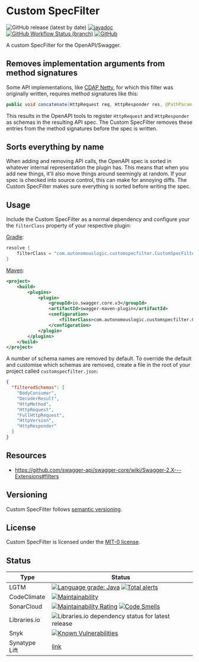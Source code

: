 # Custom SpecFilter

![GitHub release (latest by date)](https://img.shields.io/github/v/release/autonomouslogic/custom-spec-filter)
[![javadoc](https://javadoc.io/badge2/com.autonomouslogic.customspecfilter/custom-spec-filter/javadoc.svg)](https://javadoc.io/doc/com.autonomouslogic.customspecfilter/custom-spec-filter)
[![GitHub Workflow Status (branch)](https://img.shields.io/github/workflow/status/autonomouslogic/custom-spec-filter/Test/main)](https://github.com/autonomouslogic/custom-spec-filter/actions)
[![GitHub](https://img.shields.io/github/license/autonomouslogic/custom-spec-filter)](https://spdx.org/licenses/MIT-0.html)


A custom SpecFilter for the OpenAPI/Swagger.

## Removes implementation arguments from method signatures
Some API implementations, like [CDAP Netty](https://github.com/cdapio/netty-http), for which this filter was originally
written, requires method signatures like this:
```java
public void concatenate(HttpRequest req, HttpResponder res, @PathParam("str1") String str1, @PathParam("str2") String str2)
```
This results in the OpenAPI tools to register `HttpRequest` and `HttpResponder` as schemas in the resulting API spec.
The Custom SpecFilter removes these entries from the method signatures before the spec is written.

## Sorts everything by name
When adding and removing API calls, the OpenAPI spec is sorted in whatever internal representation the plugin has.
This means that when you add new things, it'll also move things around seemingly at random.
If your spec is checked into source control, this can make for annoying diffs.
The Custom SpecFilter makes sure everything is sorted before writing the spec.

## Usage
Include the Custom SpecFilter as a normal dependency and configure your the `filterClass` property of your respective
plugin:

[Gradle](https://github.com/swagger-api/swagger-core/tree/master/modules/swagger-gradle-plugin):
```groovy
resolve {
	filterClass = "com.autonomouslogic.customspecfilter.CustomSpecFilter"
}
```

[Maven](https://github.com/swagger-api/swagger-core/tree/master/modules/swagger-maven-plugin):
```xml
<project>
    <build>
        <plugins>
            <plugin>
                <groupId>io.swagger.core.v3</groupId>
                <artifactId>swagger-maven-plugin</artifactId>
                <configuration>
                    <filterClass>com.autonomouslogic.customspecfilter.CustomSpecFilter</filterClass>
                </configuration>
            </plugin>
        </plugins>
    </build>
</project>
```

A number of schema names are removed by default.
To override the default and customise which schemas are removed, create a file in the root of your project called `customspecfilter.json`:
```json
{
  "filteredSchemas": [
    "BodyConsumer",
    "DecoderResult",
    "HttpMethod",
    "HttpRequest",
    "FullHttpRequest",
    "HttpVersion",
    "HttpResponder"
  ]
}
```

## Resources
* https://github.com/swagger-api/swagger-core/wiki/Swagger-2.X---Extensions#filters

## Versioning
Custom SpecFilter follows [semantic versioning](https://semver.org/).

## License
Custom SpecFilter is licensed under the [MIT-0 license](https://spdx.org/licenses/MIT-0.html).

## Status
| Type          | Status                                                                                                                                                                                                                                                                                                                                                                                                                |
|---------------|-----------------------------------------------------------------------------------------------------------------------------------------------------------------------------------------------------------------------------------------------------------------------------------------------------------------------------------------------------------------------------------------------------------------------|
| LGTM         | [![Language grade: Java](https://img.shields.io/lgtm/grade/java/g/autonomouslogic/custom-spec-filter.svg?logo=lgtm&logoWidth=18)](https://lgtm.com/projects/g/autonomouslogic/custom-spec-filter/context:java) [![Total alerts](https://img.shields.io/lgtm/alerts/g/autonomouslogic/custom-spec-filter.svg?logo=lgtm&logoWidth=18)](https://lgtm.com/projects/g/autonomouslogic/custom-spec-filter/alerts/)                              |
| CodeClimate   | [![Maintainability](https://api.codeclimate.com/v1/badges/04243b52f38c8cecf66c/maintainability)](https://codeclimate.com/github/autonomouslogic/custom-spec-filter/maintainability)                                                                                                                                                                                                                                        |
| SonarCloud    | [![Maintainability Rating](https://sonarcloud.io/api/project_badges/measure?project=autonomouslogic_custom-spec-filter&metric=sqale_rating)](https://sonarcloud.io/summary/new_code?id=autonomouslogic_custom-spec-filter) [![Code Smells](https://sonarcloud.io/api/project_badges/measure?project=autonomouslogic_custom-spec-filter&metric=code_smells)](https://sonarcloud.io/summary/new_code?id=autonomouslogic_custom-spec-filter) |
| Libraries.io  | ![Libraries.io dependency status for latest release](https://img.shields.io/librariesio/release/maven/com.autonomouslogic.customspecfilter:custom-spec-filter)                                                                                                                                                                                                                                                                 |
| Snyk          | [![Known Vulnerabilities](https://snyk.io/test/github/autonomouslogic/custom-spec-filter/badge.svg)](https://snyk.io/test/github/autonomouslogic/custom-spec-filter)                                                                                                                                                                                                                                                            |
| Synatype Lift | [link](https://lift.sonatype.com/)                                                                                                                                                                                                                                                                                                                                                                                    |
